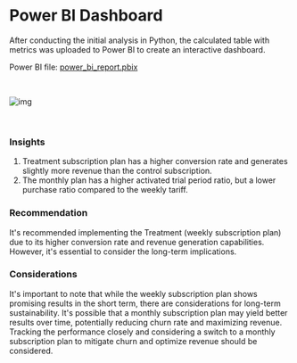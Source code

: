 # **Power BI Dashboard**
After conducting the initial analysis in Python, the calculated table with metrics was uploaded to Power BI to create an interactive dashboard.

Power BI file: [power_bi_report.pbix](https://github.com/gnoevoy/subscriptions_testing_mobile_app/blob/main/report.pbix)

<br>

![img](https://github.com/gnoevoy/mobile_app_a-b_testing/assets/43414592/8a8cfb3b-fb3f-4a48-a0d8-14fd223cc89a)

<br>

### Insights
1. Treatment subscription plan has a higher conversion rate and generates slightly more revenue than the control subscription.
2. The monthly plan has a higher activated trial period ratio, but a lower purchase ratio compared to the weekly tariff.

### Recommendation
It's recommended implementing the Treatment (weekly subscription plan) due to its higher conversion rate and revenue generation capabilities. However, it's essential to consider the long-term implications.

### Considerations
It's important to note that while the weekly subscription plan shows promising results in the short term, there are considerations for long-term sustainability. It's possible that a monthly subscription plan may yield better results over time, potentially reducing churn rate and maximizing revenue. Tracking the performance closely and considering a switch to a monthly subscription plan to mitigate churn and optimize revenue should be considered.
